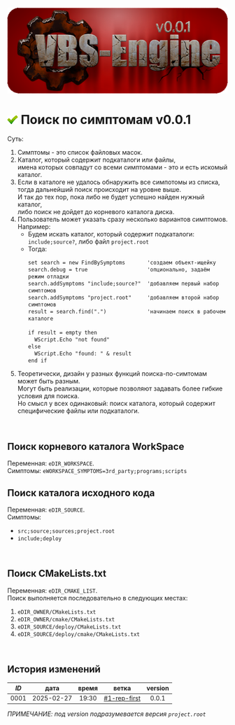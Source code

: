 ﻿[![logo](../../logo.png)](../docs.md "documentation") 

[H]: ../../docs.md        "родитель"
[P]: ../../icons/progress.png  "в процессе..."
[S]: ../../icons/success.png   "ошибок не обнаружено"
[E]: ../../icons/empty.png     "нет данных"
    
[![S]][H] Поиск по симптомам v0.0.1
===================================
Суть:  
1. Симптомы - это список файловых масок.  
2. Каталог, который содержит подкаталоги или файлы,  
   имена которых совпадут со всеми симптомами - это и есть искомый каталог.  
3. Если в каталоге не удалось обнаружить все симпотомы из списка,  
   тогда дальнейший поиск происходит на уровне выше.  
   И так до тех пор, пока либо не будет успешно найден нужный каталог,  
   либо поиск не дойдет до корневого каталога диска.  
4. Пользователь может указать сразу несколько вариантов симптомов.  
   Например:  
     - Будем искать каталог, который содержит подкаталоги:  
       `include;source?`, либо файл `project.root`  
     - Тогда:  
       ```vbs
       set search = new FindBySymptoms       'создаем объект-ищейку 
       search.debug = true                   'опционально, задаём режим отладки
       search.addSymptoms "include;source?"  'добавляем первый набор симптомов
       search.addSymptoms "project.root"     'добавляем второй набор симптомов
       result = search.find(".")             'начинаем поиск в рабочем каталоге

       if result = empty then
         WScript.Echo "not found"
       else
         WScript.Echo "found: " & result
       end if
       ```
5. Теоретически, дизайн у разных функций поиска-по-симтомам может быть разным.  
   Могут быть реализации, которые позволяют задавать более гибкие условия для поиска.  
   Но смысл у всех одинаковый: поиск каталога, который содержит специфические файлы или подкаталоги.  
<br/>


Поиск корневого каталога WorkSpace  
----------------------------------
Переменная: `eDIR_WORKSPACE`.  
Симптомы: `eWORKSPACE_SYMPTOMS=3rd_party;programs;scripts`
<br/>


Поиск каталога исходного кода  
-----------------------------  
Переменная: `eDIR_SOURCE`.  
Симптомы:  
  - `src;source;sources;project.root`  
  - `include;deploy`  
<br/>


Поиск CMakeLists.txt  
--------------------
Переменная: `eDIR_CMAKE_LIST`.  
Поиск выполняется последовательно в следующих местах:  
  1. `eDIR_OWNER/CMakeLists.txt`  
  2. `eDIR_OWNER/cmake/CMakeLists.txt`  
  3. `eDIR_SOURCE/deploy/CMakeLists.txt`  
  4. `eDIR_SOURCE/deploy/cmake/CMakeLists.txt`  
<br/>


История изменений 
-----------------

| *ID* |    дата    | время |     ветка      | version |  
|:----:|:----------:|:-----:|:--------------:|:-------:|  
| 0001 | 2025-02-27 | 19:30 | [#1-rep-first] |  0.0.1  |  

*ПРИМЕЧАНИЕ: под version подразумевается версия `project.root`*  

[#1-rep-first]: ../../history.md#-v001-rep
